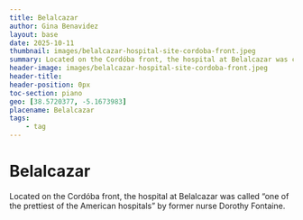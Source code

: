 ```yaml
---
title: Belalcazar
author: Gina Benavidez
layout: base
date: 2025-10-11
thumbnail: images/belalcazar-hospital-site-cordoba-front.jpeg
summary: Located on the Cordóba front, the hospital at Belalcazar was called “one of the prettiest of the American hospitals” by former nurse Dorothy Fontaine. 
header-image: images/belalcazar-hospital-site-cordoba-front.jpeg
header-title:
header-position: 0px
toc-section: piano
geo: [38.5720377, -5.1673983]
placename: Belalcazar
tags:
    - tag
---
```


# Belalcazar
Located on the Cordóba front, the hospital at Belalcazar was called “one of the prettiest of the American hospitals” by former nurse Dorothy Fontaine. 